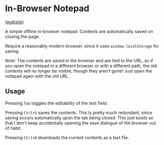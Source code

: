 # In-Browser Notepad

([_website_](https://garbaz.github.io/inbrowser_notepad/))

A simple offline in-browser notepad. Contents are automatically saved on closing the page. 

Require a reasonably modern browser, since it uses `window.localStorage` for saving.

_Note:_ The contents are saved in the browser and are tied to the URL, so if you open the notepad in a different browser or with a different path, the old contents will no longer be visible, though they aren't gone! Just open the notepad again with the old URL.

## Usage

Pressing `Tab` toggles the editability of the text field.

Pressing `Ctrl+S` saves the contents. This is pretty much redundant, since saving occurs automatically upon the tab being closed. This just exists so that I don't keep accidentally opening the save dialogue of the browser out of habit. 

Pressing `Ctrl+D` downloads the current contents as a text file.